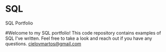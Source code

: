 # SQL
SQL Portfolio

#Welcome to my SQL portfolio! This code repository contains examples of SQL I've written. Feel free to take a look and reach out if you have any questions. cielovmartos@gmail.com
